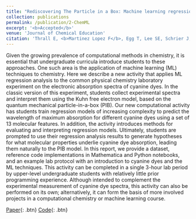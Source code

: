 ```yaml
---
title: "Rediscovering The Particle in a Box: Machine learning regression analysis for hypothesis generation in physical chemistry lab"
collection: publications
permalink: /publication/2-ChemML
excerpt: '<b>Accepted</b>'
venue: 'Journal of Chemical Education'
citation: 'Thrall E, <b>Martinez Lopez F</b>, Egg T, Lee SE, Schrier J, Zhao Y. Rediscovering the particle in a box: Machine learning regression analysis for hypothesis generation in physical chemistry lab. ChemRxiv. Cambridge: Cambridge Open Engage; 2023'
---
```

Given the growing prevalence of computational methods in chemistry, it is essential that undergraduate curricula introduce students to these approaches. One such area is the application of machine learning (ML) techniques to chemistry. Here we describe a new activity that applies ML regression analysis to the common physical chemistry laboratory experiment on the electronic absorption spectra of cyanine dyes. In the classic version of this experiment, students collect experimental spectra and interpret them using the Kuhn free electron model, based on the quantum mechanical particle-in-a-box (PIB). Our new computational activity has students train regression models of increasing complexity to predict the wavelength of maximum absorption for different cyanine dyes using a set of 13 molecular features. In addition, the activity introduces methods for evaluating and interpreting regression models. Ultimately, students are prompted to use their regression analysis results to generate hypotheses for what molecular properties underlie cyanine dye absorption, leading them naturally to the PIB model. In this report, we provide a dataset, reference code implementations in Mathematica and Python notebooks, and an example lab protocol with an introduction to cyanine dyes and the ML techniques. This activity can be completed in a single 3-hour lab period by upper-level undergraduate students with relatively little prior programming experience. Although intended to complement the experimental measurement of cyanine dye spectra, this activity can also be performed on its own; alternatively, it can form the basis of more involved projects in a computational chemistry or machine learning course.

[Paper](https://chemrxiv.org/engage/chemrxiv/article-details/6516e4c200659409121f2c64){: .btn}
[Code](https://github.com/elizabeththrall/MLforPChem/tree/main/MLcyaninedye){: .btn}


<!-- <b>Recommended citation:</b> Thrall E, <b>Martinez Lopez F</b>, Egg T, Lee SE, Schrier J, Zhao Y. Rediscovering the particle in a box: Machine learning regression analysis for hypothesis generation in physical chemistry lab. ChemRxiv. Cambridge: Cambridge Open Engage; 2023. -->
